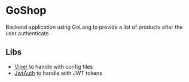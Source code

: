 # GoShop

Backend application using GoLang to provide a list of 
products after the user authenticate 

## Libs

- [Viper](github.com/spf13/viper) to handle with config files
- [JwtAuth](github.com/go-chi/jwtauth) to handle with JWT tokens